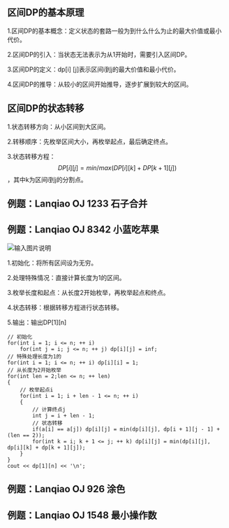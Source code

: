 ## 区间DP的基本原理

1.区间DP的基本概念：定义状态的套路一般为到什么什么为止的最大价值或最小代价。 

2.区间DP的引入：当状态无法表示为从1开始时，需要引入区间DP。 

3.区间DP的定义：dp[i] [j]表示区间i到j的最大价值和最小代价。 

4.区间DP的推导：从较小的区间开始推导，逐步扩展到较大的区间。

## 区间DP的状态转移

1.状态转移方向：从小区间到大区间。 

2.转移顺序：先枚举区间大小，再枚举起点，最后确定终点。 

3.状态转移方程：
$$
DP[i][j] = min/max(DP[i][k] + DP[k+1][j])
$$
，其中k为区间i到j的分割点。

## 例题：Lanqiao OJ 1233 石子合并

## 例题：Lanqiao OJ 8342 小蓝吃苹果

![输入图片说明](https://cdn.jsdelivr.net/gh/Dec-lxh/Images@main/img/20250310104923.png)

1.初始化：将所有区间设为无穷。 

2.处理特殊情况：直接计算长度为1的区间。 

3.枚举长度和起点：从长度2开始枚举，再枚举起点和终点。 

4.状态转移：根据转移方程进行状态转移。 

5.输出：输出DP[1][n]

```
// 初始化
for(int i = 1; i <= n; ++ i)
    for(int j = i; j <= n; ++ j) dp[i][j] = inf;
// 特殊处理长度为1的
for(int i = 1; i <= n; ++ i) dp[i][i] = 1;
// 从长度为2开始枚举
for(int len = 2;len <= n; ++ len)
{
    // 枚举起点i
    for(int i = 1; i + len - 1 <= n; ++ i)
    {
        // 计算终点j
        int j = i + len - 1;
        // 状态转移
        if(a[i] == a[j]) dp[i][j] = min(dp[i][j], dp[i + 1][j - 1] + (len == 2));
        for(int k = i; k + 1 <= j; ++ k) dp[i][j] = min(dp[i][j], dp[i][k] + dp[k + 1][j]);
    }
}
cout << dp[1][n] << '\n';
```

## 例题：Lanqiao OJ 926 涂色

## 例题：Lanqiao OJ 1548 最小操作数